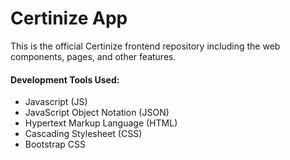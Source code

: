 # Certinize App
This is the official Certinize frontend repository including the web components, pages, and other features.
#### Development Tools Used:
- Javascript (JS)
- JavaScript Object Notation (JSON)
- Hypertext Markup Language (HTML)
- Cascading Stylesheet (CSS)
- Bootstrap CSS


